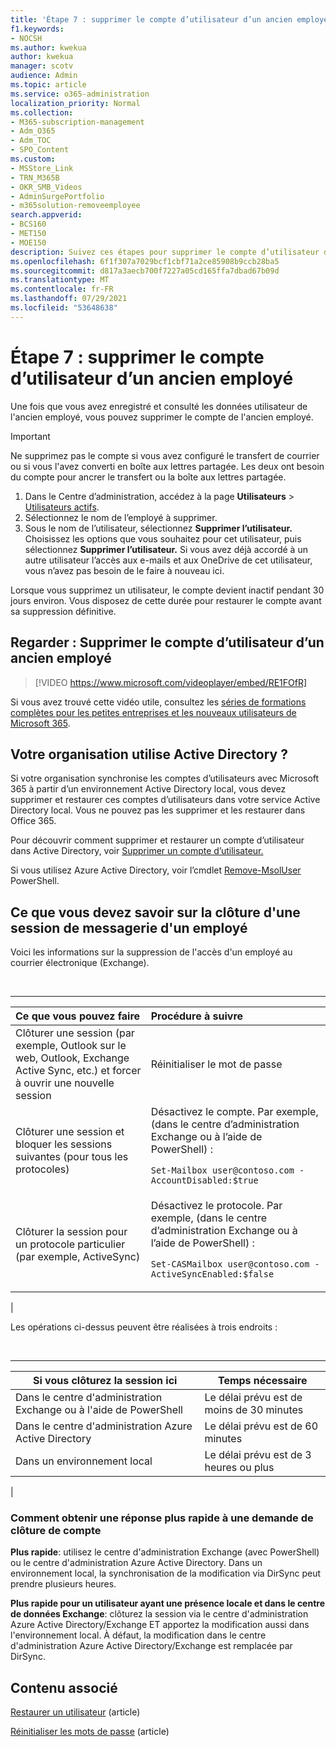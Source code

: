 ```yaml
---
title: 'Étape 7 : supprimer le compte d’utilisateur d’un ancien employé'
f1.keywords:
- NOCSH
ms.author: kwekua
author: kwekua
manager: scotv
audience: Admin
ms.topic: article
ms.service: o365-administration
localization_priority: Normal
ms.collection:
- M365-subscription-management
- Adm_O365
- Adm_TOC
- SPO_Content
ms.custom:
- MSStore_Link
- TRN_M365B
- OKR_SMB_Videos
- AdminSurgePortfolio
- m365solution-removeemployee
search.appverid:
- BCS160
- MET150
- MOE150
description: Suivez ces étapes pour supprimer le compte d’utilisateur d’un ancien employé.
ms.openlocfilehash: 6f1f307a7029bcf1cbf71a2ce85908b9ccb28ba5
ms.sourcegitcommit: d817a3aecb700f7227a05cd165ffa7dbad67b09d
ms.translationtype: MT
ms.contentlocale: fr-FR
ms.lasthandoff: 07/29/2021
ms.locfileid: "53648638"
---
```

# <a name="step-7---delete-a-former-employees-user-account"></a>Étape 7 : supprimer le compte d’utilisateur d’un ancien employé

Une fois que vous avez enregistré et consulté les données utilisateur de l'ancien employé, vous pouvez supprimer le compte de l'ancien employé.

> [!IMPORTANT]
> Ne supprimez pas le compte si vous avez configuré le transfert de courrier ou si vous l'avez converti en boîte aux lettres partagée. Les deux ont besoin du compte pour ancrer le transfert ou la boîte aux lettres partagée.

1. Dans le Centre d’administration, accédez à la page **Utilisateurs** \> <a href="https://go.microsoft.com/fwlink/p/?linkid=834822" target="_blank">Utilisateurs actifs</a>.
2. Sélectionnez le nom de l’employé à supprimer.
3. Sous le nom de l’utilisateur, sélectionnez **Supprimer l’utilisateur.** Choisissez les options que vous souhaitez pour cet utilisateur, puis sélectionnez **Supprimer l’utilisateur.** Si vous avez déjà accordé à un autre utilisateur l’accès aux e-mails et aux OneDrive de cet utilisateur, vous n’avez pas besoin de le faire à nouveau ici.

Lorsque vous supprimez un utilisateur, le compte devient inactif pendant 30 jours environ. Vous disposez de cette durée pour restaurer le compte avant sa suppression définitive.

## <a name="watch-delete-a-former-employees-user-account"></a>Regarder : Supprimer le compte d’utilisateur d’un ancien employé

> [!VIDEO https://www.microsoft.com/videoplayer/embed/RE1FOfR]

Si vous avez trouvé cette vidéo utile, consultez les [séries de formations complètes pour les petites entreprises et les nouveaux utilisateurs de Microsoft 365](../../business-video/index.yml).

## <a name="does-your-organization-use-active-directory"></a>Votre organisation utilise Active Directory ?

Si votre organisation synchronise les comptes d’utilisateurs avec Microsoft 365 à partir d’un environnement Active Directory local, vous devez supprimer et restaurer ces comptes d’utilisateurs dans votre service Active Directory local. Vous ne pouvez pas les supprimer et les restaurer dans Office 365.

Pour découvrir comment supprimer et restaurer un compte d’utilisateur dans Active Directory, voir [Supprimer un compte d’utilisateur.](/previous-versions/windows/it-pro/windows-server-2008-R2-and-2008/cc753730(v=ws.11))
  
Si vous utilisez Azure Active Directory, voir l’cmdlet [Remove-MsolUser](/powershell/module/msonline/remove-msoluser) PowerShell.
  
## <a name="what-you-need-to-know-about-terminating-an-employees-email-session"></a>Ce que vous devez savoir sur la clôture d'une session de messagerie d'un employé

Voici les informations sur la suppression de l'accès d'un employé au courrier électronique (Exchange).

<br>

****

|Ce que vous pouvez faire|Procédure à suivre|
|:-----|:-----|
|Clôturer une session (par exemple, Outlook sur le web, Outlook, Exchange Active Sync, etc.) et forcer à ouvrir une nouvelle session|Réinitialiser le mot de passe|
|Clôturer une session et bloquer les sessions suivantes (pour tous les protocoles)|Désactivez le compte. Par exemple, (dans le centre d’administration Exchange ou à l’aide de PowerShell) : <p>  `Set-Mailbox user@contoso.com -AccountDisabled:$true`|
|Clôturer la session pour un protocole particulier (par exemple, ActiveSync)|Désactivez le protocole. Par exemple, (dans le centre d’administration Exchange ou à l’aide de PowerShell) : <p>  `Set-CASMailbox user@contoso.com -ActiveSyncEnabled:$false`|
|

Les opérations ci-dessus peuvent être réalisées à trois endroits :
  
<br>

****

|Si vous clôturez la session ici|Temps nécessaire|
|---|---|
|Dans le centre d'administration Exchange ou à l'aide de PowerShell|Le délai prévu est de moins de 30 minutes|
|Dans le centre d'administration Azure Active Directory|Le délai prévu est de 60 minutes|
|Dans un environnement local|Le délai prévu est de 3 heures ou plus|
|

### <a name="how-to-get-fastest-response-for-account-termination"></a>Comment obtenir une réponse plus rapide à une demande de clôture de compte

**Plus rapide**: utilisez le centre d'administration Exchange (avec PowerShell) ou le centre d'administration Azure Active Directory. Dans un environnement local, la synchronisation de la modification via DirSync peut prendre plusieurs heures.
  
**Plus rapide pour un utilisateur ayant une présence locale et dans le centre de données Exchange**: clôturez la session via le centre d'administration Azure Active Directory/Exchange ET apportez la modification aussi dans l'environnement local. À défaut, la modification dans le centre d'administration Azure Active Directory/Exchange est remplacée par DirSync.
  
## <a name="related-content"></a>Contenu associé

[Restaurer un utilisateur](restore-user.md) (article)

[Réinitialiser les mots de passe](reset-passwords.md) (article)
